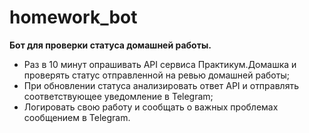 # homework_bot

**Бот для проверки статуса домашней работы.**
- Раз в 10 минут опрашивать API сервиса Практикум.Домашка и проверять статус отправленной на ревью домашней работы;
- При обновлении статуса анализировать ответ API и отправлять соответствующее уведомление в Telegram;
- Логировать свою работу и сообщать о важных проблемах сообщением в Telegram.
